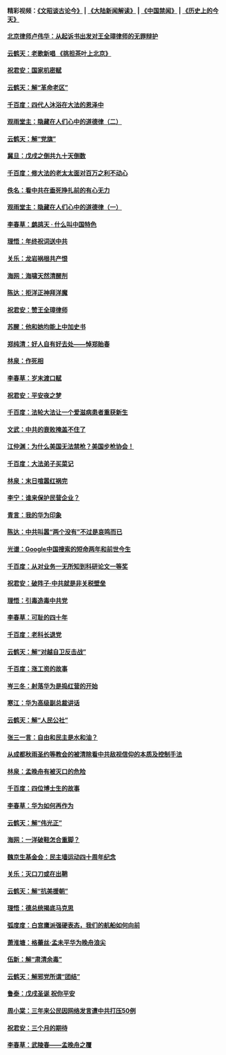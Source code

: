 #### 精彩视频：[《文昭谈古论今》](https://github.com/gfw-breaker/wenzhao/blob/master/README.md?t=12290331) | [《大陆新闻解读》](https://github.com/gfw-breaker/ntdtv-comedy/blob/master/README.md?t=12290331) | [《中国禁闻》](https://github.com/gfw-breaker/ntdtv-news/blob/master/README.md?t=12290331) | [《历史上的今天》](https://github.com/gfw-breaker/today-in-history/blob/master/README.md?t=12290331) 

#### [北京律师卢伟华：从起诉书出发对王全璋律师的无罪辩护](../pages/nsc993/n10939303.md?t=12290331) 

#### [云鹤天：老歌新唱 《挑担茶叶上北京》](../pages/nsc993/n10937870.md?t=12290331) 

#### [祝君安：国家机密赋](../pages/nsc993/n10937863.md?t=12290331) 

#### [云鹤天：解“革命老区”](../pages/nsc993/n10937858.md?t=12290331) 

#### [千百度：四代人沐浴在大法的恩泽中](../pages/nsc993/n10937630.md?t=12290331) 

#### [观雨堂主：隐藏在人们心中的道德律（二）](../pages/nsc993/n10937219.md?t=12290331) 

#### [云鹤天：解“党旗”](../pages/nsc993/n10937211.md?t=12290331) 

#### [冀旦：戊戌之倒共九十天倒数](../pages/nsc993/n10937168.md?t=12290331) 

#### [千百度：修大法的老太太面对百万之利不动心](../pages/nsc993/n10934913.md?t=12290331) 

#### [佚名：看中共在垂死挣扎前的有心无力](../pages/nsc993/n10934707.md?t=12290331) 

#### [观雨堂主：隐藏在人们心中的道德律（一）](../pages/nsc993/n10934699.md?t=12290331) 

#### [李春草：鹧鸪天 ‧ 什么叫中国特色](../pages/nsc993/n10934694.md?t=12290331) 

#### [理悟：年终祝词送中共](../pages/nsc993/n10933269.md?t=12290331) 

#### [关乐：龙岩祸根共产恨](../pages/nsc993/n10933253.md?t=12290331) 

#### [海网：海啸天然清醒剂](../pages/nsc993/n10933251.md?t=12290331) 

#### [陈达：拒洋正神拜洋魔](../pages/nsc993/n10933235.md?t=12290331) 

#### [祝君安：赞王全璋律师](../pages/nsc993/n10933273.md?t=12290331) 

#### [苏醒：他和她均能上中加史书](../pages/nsc993/n10933262.md?t=12290331) 

#### [郑纯清：好人自有好去处——悼郑贻春](../pages/nsc993/n10933256.md?t=12290331) 

#### [林泉：作死相](../pages/nsc993/n10933248.md?t=12290331) 

#### [李春草：岁末渡口赋](../pages/nsc993/n10933243.md?t=12290331) 

#### [祝君安：平安夜之梦](../pages/nsc993/n10931089.md?t=12290331) 

#### [千百度：法轮大法让一个爱滋病患者重获新生](../pages/nsc993/n10931128.md?t=12290331) 

#### [文武：中共的衰败掩盖不住了](../pages/nsc993/n10931085.md?t=12290331) 

#### [江仲渊：为什么美国无法禁枪？美国步枪协会！](../pages/nsc993/n10931078.md?t=12290331) 

#### [千百度：大法弟子买菜记](../pages/nsc993/n10929626.md?t=12290331) 

#### [林泉：末日喧嚣红祸完](../pages/nsc993/n10929158.md?t=12290331) 

#### [李宁：谁来保护民营企业？](../pages/nsc993/n10929049.md?t=12290331) 

#### [青言：我的华为印象](../pages/nsc993/n10927223.md?t=12290331) 

#### [陈达：中共叫嚣“两个没有”不过是哀鸣而已](../pages/nsc993/n10927213.md?t=12290331) 

#### [光谱：Google中国搜索的短命两年和前世今生](../pages/nsc993/n10927202.md?t=12290331) 

#### [千百度：从对业务一无所知到科研论文一等奖](../pages/nsc993/n10924400.md?t=12290331) 

#### [祝君安：破阵子‧中共就是非关税壁垒](../pages/nsc993/n10924033.md?t=12290331) 

#### [理悟：引毒造毒中共党](../pages/nsc993/n10922164.md?t=12290331) 

#### [李春草：可耻的四十年](../pages/nsc993/n10922095.md?t=12290331) 

#### [千百度：老科长退党](../pages/nsc993/n10922047.md?t=12290331) 

#### [云鹤天：解“对越自卫反击战”](../pages/nsc993/n10921340.md?t=12290331) 

#### [千百度：涨工资的故事](../pages/nsc993/n10919446.md?t=12290331) 

#### [岑三冬：射落华为是捣红营的开始](../pages/nsc993/n10919253.md?t=12290331) 

#### [寒江：华为高级副总裁讲话](../pages/nsc993/n10919239.md?t=12290331) 

#### [云鹤天：解“人民公社”](../pages/nsc993/n10917506.md?t=12290331) 

#### [张三一言：自由和民主是水和油？](../pages/nsc993/n10917501.md?t=12290331) 

#### [从成都秋雨圣约等教会的被清除看中共敌视信仰的本质及控制手法](../pages/nsc993/n10917309.md?t=12290331) 

#### [林泉：孟晚舟有被灭口的危险](../pages/nsc993/n10917305.md?t=12290331) 

#### [千百度：四位博士生的故事](../pages/nsc993/n10915623.md?t=12290331) 

#### [李春草：华为如何再作为](../pages/nsc993/n10915065.md?t=12290331) 

#### [云鹤天：解“伟光正”](../pages/nsc993/n10915024.md?t=12290331) 

#### [海网：一洋破鞋怎合重脚？](../pages/nsc993/n10914810.md?t=12290331) 

#### [魏京生基金会：民主墙运动四十周年纪念](../pages/nsc993/n10913787.md?t=12290331) 

#### [关乐：灭口刀或在出鞘](../pages/nsc993/n10910233.md?t=12290331) 

#### [云鹤天：解“抗美援朝”](../pages/nsc993/n10910225.md?t=12290331) 

#### [理悟：德总统揭底马克思](../pages/nsc993/n10907949.md?t=12290331) 

#### [弧度度：白宫鹰派强硬表态，我们的航船如何向前](../pages/nsc993/n10907681.md?t=12290331) 

#### [萧淮塘：格蕾丝‧孟未平华为晚舟浪尖](../pages/nsc993/n10907590.md?t=12290331) 

#### [伍新：解“肃清余毒”](../pages/nsc993/n10906830.md?t=12290331) 

#### [云鹤天：解邪党所谓“团结”](../pages/nsc993/n10906823.md?t=12290331) 

#### [鲁泰：戊戌圣诞 祝你平安](../pages/nsc993/n10906813.md?t=12290331) 

#### [周小棠：三年来公民因网络发言遭中共打压50例](../pages/nsc993/n10906801.md?t=12290331) 

#### [祝君安：三个月的期待](../pages/nsc993/n10906797.md?t=12290331) 

#### [李春草：武陵春——孟晚舟之覆](../pages/nsc993/n10904804.md?t=12290331) 

